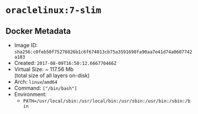 # `oraclelinux:7-slim`

## Docker Metadata

- Image ID: `sha256:c0feb50f75276826b1c6f674013cb75a3591698fa90aa7e41d74a0607742a103`
- Created: `2017-08-09T16:50:12.666770466Z`
- Virtual Size: ~ 117.56 Mb  
  (total size of all layers on-disk)
- Arch: `linux`/`amd64`
- Command: `["/bin/bash"]`
- Environment:
  - `PATH=/usr/local/sbin:/usr/local/bin:/usr/sbin:/usr/bin:/sbin:/bin`
